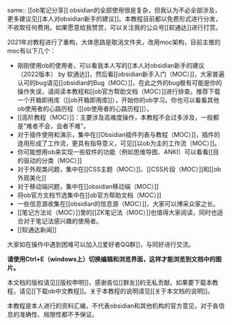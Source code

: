 same:: [[ob笔记分享]]
obsidian的全部使用很是复杂，但我认为不必全部涉及，更多建议见[[本人对obsidian新手的建议]]。本教程目前都以免费形式进行分发，不收取任何费用。如果愿意给我赞赏，可以关注我的公众号[[软通达]]进行打赏。

2021年对教程进行了重构，大体思路是取消文件夹，改用moc架构，目前主推的moc有以下几个：
- 刚刚使用ob的使用者，可以看我本人写的[[本人对obsidian新手的建议（2022版本） by 软通达]]，然后看[[obsidian新手入门（MOC）]]，大家普遍认可的bug请见[[obsidian的Bug（MOC）]]，在此之外的bug极有可能是你的操作失误，请阅读本教程和[[ob官方帮助文档（MOC）]]进行排查。推荐下载一个开箱即用库（[[ob开箱即用库]]），开始你的ob学习。你也可以看看其他ob使用者的心路历程（[[ob使用者的心路历程]]）。
- [[高阶教程（MOC）]]：主要涉及高难度操作，本教程不会过多涉及，一般都是“难者不会，会者不难”。
- 对于插件使用和演示，集中在[[Obsidian插件列表与教程（MOC）]]，插件的连用形成了工作流，更具有指导意义，可见[[以ob为主的工作流（MOC）]]。
- 你可能想用ob来实现一些软件的功能（例如思维导图、ANKI）可以看看[[目的驱动的分类（MOC）]]
- 对于外观类问题，集中在[[CSS主题（MOC）]]、[[CSS片段（MOC）]]和[[ob外观美化]]
- 对于移动端问题，集中在[[obsidian移动端（MOC）]]
- 将ob官方文档节选集中在[[ob官方帮助文档（MOC）]]
- 一些信息源收集在[[obsidian的信息源（MOC）]]，大家可以博采众家之长。
- [[笔记方法论（MOC）]]里的[[ZK笔记法（MOC）]]也值得大家阅读，同时也适合对于笔记法感兴趣的使用者。
- [[软通达新闻]]

大家如在操作中遇到困难可以加入[[爱好者QQ群]]，与同好进行交流。

**请使用Ctrl+E（windows上）切换编辑和浏览界面，这样才能浏览到文档中的图片。**

本文档的版权请见[[版权申明]]，感谢各位[[群友]]的无私贡献。如果要下载本教程，请见[[下载ob中文教程]]。关于本教程的说明请见[[关于本文档的说明]]。


本教程是本人进行的资料汇编，不代表obsidian和其他机构的官方意见，对于各信息的准确性、局限性都不予保证。
